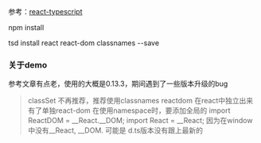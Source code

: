 参考：[react-typescript](http://blog.wolksoftware.com/working-with-react-and-typescript)

npm install

tsd install react react-dom classnames --save

### 关于demo   
参考文章有点老，使用的大概是0.13.3，期间遇到了一些版本升级的bug

> classSet 不再推荐，推荐使用classnames
> reactdom 在react中独立出来 有了单独react-dom
> 在使用namespace时，要添加全局的 import ReactDOM = __React.__DOM; import React = __React; 因为在window中没有__React, __DOM. 可能是 d.ts版本没有跟上最新的
